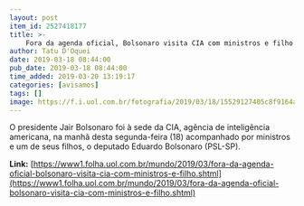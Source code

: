 ```yaml
---
layout: post
item_id: 2527418177
title: >-
    Fora da agenda oficial, Bolsonaro visita CIA com ministros e filho
author: Tatu D'Oquei
date: 2019-03-18 08:44:00
pub_date: 2019-03-18 08:44:00
time_added: 2019-03-20 13:19:17
categories: [avisamos]
tags: []
image: https://f.i.uol.com.br/fotografia/2019/03/18/15529127405c8f9164a7686_1552912740_3x2_xl.jpg
---
```


O presidente Jair Bolsonaro foi à sede da CIA, agência de inteligência americana, na manhã desta segunda-feira (18) acompanhado por ministros e um de seus filhos, o deputado Eduardo Bolsonaro (PSL-SP).

**Link:** [https://www1.folha.uol.com.br/mundo/2019/03/fora-da-agenda-oficial-bolsonaro-visita-cia-com-ministros-e-filho.shtml](https://www1.folha.uol.com.br/mundo/2019/03/fora-da-agenda-oficial-bolsonaro-visita-cia-com-ministros-e-filho.shtml)

